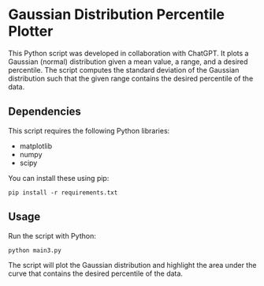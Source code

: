 # Gaussian Distribution Percentile Plotter

This Python script was developed in collaboration with ChatGPT. It plots a Gaussian (normal) distribution given a mean value, a range, and a desired percentile. The script computes the standard deviation of the Gaussian distribution such that the given range contains the desired percentile of the data.

## Dependencies

This script requires the following Python libraries:

- matplotlib
- numpy
- scipy

You can install these using pip:

```
pip install -r requirements.txt
```

## Usage

Run the script with Python:

```
python main3.py
```

The script will plot the Gaussian distribution and highlight the area under the curve that contains the desired percentile of the data.
